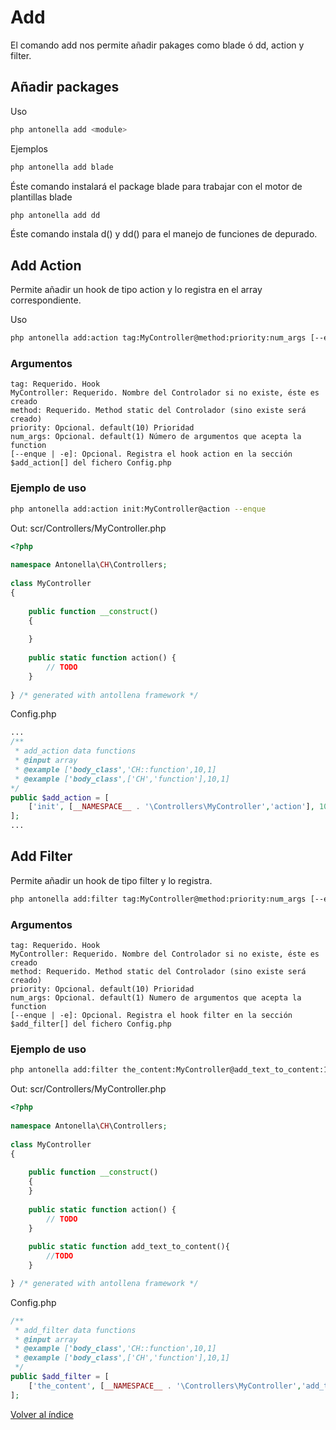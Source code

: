 # Add

El comando add nos permite añadir pakages como blade ó dd, action y filter.

## Añadir packages

Uso

```bash
php antonella add <module>
```

Ejemplos 

```bash
php antonella add blade
```

Éste comando instalará el package blade para trabajar con el motor de plantillas blade

```bash
php antonella add dd
```

Éste comando instala d() y dd() para el manejo de funciones de depurado.

## Add Action

Permite añadir un hook de tipo action y lo registra en el array correspondiente.

Uso

```bash
php antonella add:action tag:MyController@method:priority:num_args [--enque | -e]
```

### Argumentos

```text
tag: Requerido. Hook
MyController: Requerido. Nombre del Controlador si no existe, éste es creado
method: Requerido. Method static del Controlador (sino existe será creado)
priority: Opcional. default(10) Prioridad
num_args: Opcional. default(1) Número de argumentos que acepta la function	 	
[--enque | -e]: Opcional. Registra el hook action en la sección $add_action[] del fichero Config.php
```

### Ejemplo de uso

```bash
php antonella add:action init:MyController@action --enque
```

Out: scr/Controllers/MyController.php

```php
<?php
    
namespace Antonella\CH\Controllers;
          
class MyController
{
    
	public function __construct()
	{
	
	}
	
	public static function action() {
		// TODO
	}
	
} /* generated with antollena framework */
```

Config.php

```php
...
/**
 * add_action data functions
 * @input array
 * @example ['body_class','CH::function',10,1]
 * @example ['body_class',['CH','function'],10,1]
*/
public $add_action = [
	['init', [__NAMESPACE__ . '\Controllers\MyController','action'], 10, 1]
];
...
```

## Add Filter

Permite añadir un hook de tipo filter y lo registra.

```bash
php antonella add:filter tag:MyController@method:priority:num_args [--enque | -e]
```

### Argumentos

```text
tag: Requerido. Hook
MyController: Requerido. Nombre del Controlador si no existe, éste es creado
method: Requerido. Method static del Controlador (sino existe será creado)
priority: Opcional. default(10) Prioridad
num_args: Opcional. default(1) Numero de argumentos que acepta la function	 	
[--enque | -e]: Opcional. Registra el hook filter en la sección $add_filter[] del fichero Config.php
```

### Ejemplo de uso

```bash
php antonella add:filter the_content:MyController@add_text_to_content:10:1 --enque
```

Out: scr/Controllers/MyController.php

```php
<?php
    
namespace Antonella\CH\Controllers;
          
class MyController
{
    
	public function __construct()
	{
  	}
	
	public static function action() {
		// TODO
	}
	
	public static function add_text_to_content(){
		//TODO
	}

} /* generated with antollena framework */
```

Config.php

```php
/**
 * add_filter data functions
 * @input array
 * @example ['body_class','CH::function',10,1]
 * @example ['body_class',['CH','function'],10,1]
 */
public $add_filter = [
	['the_content', [__NAMESPACE__ . '\Controllers\MyController','add_text_to_content'], 10, 1]
];
```

[Volver al índice](https://github.com/cehojac/antonella-framework-for-wp/tree/2.0/docs/2.0/readme.md)